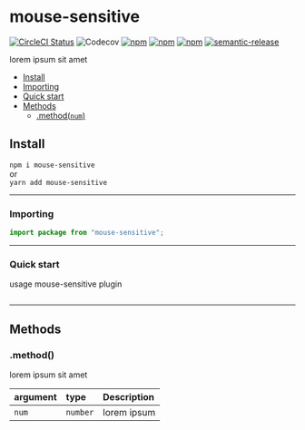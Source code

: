 # mouse-sensitive

[![CircleCI Status](https://circleci.com/gh/jamet-julien/mouse-sensitive.svg?style=shield&circle-token=:circle-token)](https://circleci.com/gh/jamet-julien/mouse-sensitive)
![Codecov](https://img.shields.io/codecov/c/github/jamet-julien/mouse-sensitive)
[![npm](https://img.shields.io/npm/dt/mouse-sensitive.svg?style=flat-square)](https://www.npmjs.com/package/mouse-sensitive)
[![npm](https://img.shields.io/npm/v/mouse-sensitive.svg?style=flat-square)](https://www.npmjs.com/package/mouse-sensitive)
[![npm](https://img.shields.io/npm/l/mouse-sensitive.svg?style=flat-square)](https://github.com/jamet-julien/mouse-sensitive/blob/master/LICENSE)
[![semantic-release](https://img.shields.io/badge/%20%20%F0%9F%93%A6%F0%9F%9A%80-semantic--release-e10079.svg)](https://github.com/semantic-release/semantic-release)

lorem ipsum sit amet

-   [Install](#install)
-   [Importing](#importing)
-   [Quick start](#quick)
-   [Methods](#methods)
    -   [.method(`num`)](#method)

## Install <a id="install"></a>

`npm i mouse-sensitive`  
or  
`yarn add mouse-sensitive`

---

### Importing <a id="importing"></a>

```js
import package from "mouse-sensitive";
```

---

### Quick start<a id="quick"></a>

usage mouse-sensitive plugin

```js
```

---

## Methods <a id="methods"></a>

### .method() <a id="method"></a>

lorem ipsum sit amet

| argument | type     | Description |
| :------- | :------- | :---------- |
| `num`    | `number` | lorem ipsum |

```js
```
